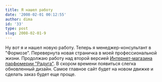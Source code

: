 ```yaml
---
title: Я нашел работу
date: '2008-02-01 00:12:55'
author: dima
id: '33'
type: post
slug: 2008-02-01-9
---
```


Ну вот я и нашел новую работу. Теперь я менеджер-консультант в "Формозе". Перевернута новая страничка в моей профессиональной жизни. Продолжаю работу над второй версией [Интернет-магазина парфюмерии "Радуга"](http://www.smolparfum.ru). В скором времени появиться слегка обновленный дизайн. Самое главное сайт будет на новом движке и сделать заказ будет еще проще.